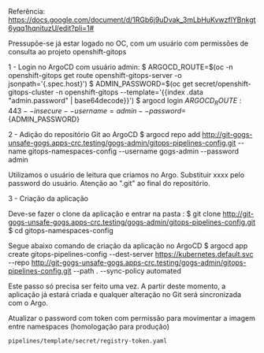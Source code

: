 Referência: 
https://docs.google.com/document/d/1RGb6j9uDvak_3mLbHuKvwzflYBnkgt6yqq1hqnituzU/edit?pli=1#

Pressupõe-se já estar logado no OC, com um usuário com permissões de consulta ao projeto openshift-gitops

1 - Login no ArgoCD com usuário admin:
$ ARGOCD_ROUTE=$(oc -n openshift-gitops get route openshift-gitops-server -o jsonpath='{.spec.host}')
$ ADMIN_PASSWORD=$(oc get secret/openshift-gitops-cluster -n openshift-gitops --template='{{index .data "admin.password" | base64decode}}')
$ argocd login ${ARGOCD_ROUTE}:443 --insecure --username=admin --password=${ADMIN_PASSWORD}

2 - Adição do repositório Git ao ArgoCD
$ argocd repo add http://git-gogs-unsafe-gogs.apps-crc.testing/gogs-admin/gitops-pipelines-config.git --name gitops-namespaces-config --username gogs-admin --password admin

Utilizamos o usuário de leitura que criamos no Argo. Substituir xxxx pelo password do usuário.
Atenção ao ".git" ao final do repositório.

3 - Criação da aplicação

Deve-se fazer o clone da aplicação e entrar na pasta :
$ git clone http://git-gogs-unsafe-gogs.apps-crc.testing/gogs-admin/gitops-pipelines-config.git
$ cd gitops-namespaces-config


Segue abaixo comando de criação da aplicação no ArgoCD
$ argocd app create gitops-pipelines-config --dest-server https://kubernetes.default.svc --repo http://git-gogs-unsafe-gogs.apps-crc.testing/gogs-admin/gitops-pipelines-config.git --path . --sync-policy automated


Este passo só precisa ser feito uma vez. A partir deste momento, a aplicação já estará criada e qualquer alteração no Git será sincronizada com o Argo. 

Atualizar o password com token com permissão para movimentar a imagem entre namespaces (homologação para produção) 
```
pipelines/template/secret/registry-token.yaml
```